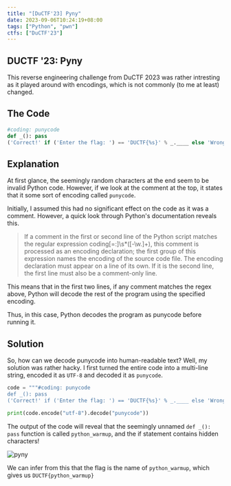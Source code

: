 ```yaml
---
title: "[DuCTF'23] Pyny"
date: 2023-09-06T10:24:19+08:00
tags: ["Python", "pwn"]
ctfs: ["DuCTF'23"]
---
```


## DUCTF '23: Pyny

This reverse engineering challenge from DuCTF 2023 was rather intresting as it played around with
encodings, which is not commonly (to me at least) changed.

## The Code

```py
#coding: punycode
def _(): pass
('Correct!' if ('Enter the flag: ') == 'DUCTF{%s}' % _.____ else 'Wrong!')-gdd7dd23l3by980a4baunja1d4ukc3a3e39172b4sagce87ciajq2bi5atq4b9b3a3cy0gqa9019gtar0ck
```

## Explanation

At first glance, the seemingly random characters at the end seem to be invalid Python code.
However, if we look at the comment at the top, it states that it some sort of encoding called `punycode`.

Initially, I assumed this had no significant effect on the code as it was a comment. However,
a quick look through Python's documentation reveals this.

> If a comment in the first or second line of the Python script matches the regular expression coding[=:]\s*([-\w.]+), this comment is processed as an encoding declaration; the first group of this expression names the encoding of the source code file. The encoding declaration must appear on a line of its own. If it is the second line, the first line must also be a comment-only line.

This means that in the first two lines, if any comment matches the regex above, Python will decode the rest of the
program using the specified encoding.

Thus, in this case, Python decodes the program as punycode before running it.

## Solution

So, how can we decode punycode into human-readable text? Well,
my solution was rather hacky. I first turned the entire code
into a multi-line string, encoded it as `UTF-8` and decoded it
as `punycode`.

```py
code = """#coding: punycode
def _(): pass
('Correct!' if ('Enter the flag: ') == 'DUCTF{%s}' % _.____ else 'Wrong!')-gdd7dd23l3by980a4baunja1d4ukc3a3e39172b4sagce87ciajq2bi5atq4b9b3a3cy0gqa9019gtar0ck"""

print(code.encode("utf-8").decode("punycode"))
```

The output of the code will reveal that the seemingly unnamed `def _(): pass` function is called `python_warmup`, and the if statement contains hidden characters!

![pyny](/images/DuCTF_23/pyny_1.png)

We can infer from this that the flag is the name of `python_warmup`, which gives us `DUCTF{python_warmup}`
